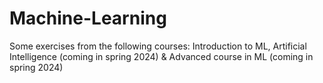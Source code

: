 # Machine-Learning
Some exercises from the following courses: Introduction to ML, Artificial Intelligence (coming in spring 2024) &amp; Advanced course in ML (coming in spring 2024)
